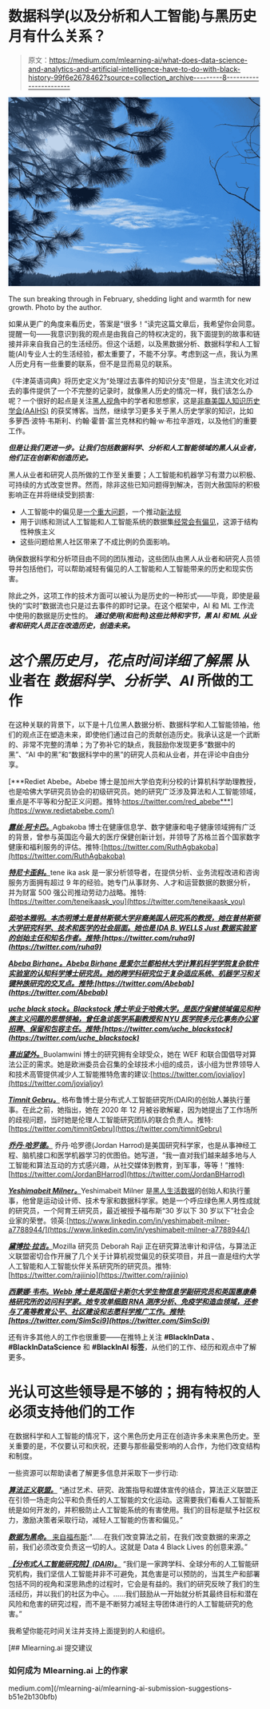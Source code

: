 # 数据科学(以及分析和人工智能)与黑历史月有什么关系？

> 原文：<https://medium.com/mlearning-ai/what-does-data-science-and-analytics-and-artificial-intelligence-have-to-do-with-black-history-99f6e2678462?source=collection_archive---------8----------------------->

![](img/68f72aaf24f5e34390128d1e62e2b5a9.png)

The sun breaking through in February, shedding light and warmth for new growth. Photo by the author.

如果从更广的角度来看历史，答案是“很多！”读完这篇文章后，我希望你会同意。 提醒一句——我意识到我的观点是由我自己的特权决定的，我下面提到的故事和链接并非来自我自己的生活经历。但这个话题，以及黑数据分析、数据科学和人工智能(AI)专业人士的生活经验，都太重要了，不能不分享。考虑到这一点，我认为黑人历史月有一些重要的联系，但不是显而易见的联系。

《牛津英语词典》将历史定义为“处理过去事件的知识分支”但是，当主流文化对过去的事件提供了一个不完整的记录时，就像黑人历史的情况一样，我们该怎么办呢？一个很好的起点是关注[黑人视角](https://www.aaihs.org/about-black-perspectives/)中的学者和思想家，这是[非裔美国人知识历史学会(AAIHS)](https://www.aaihs.org/) 的获奖博客。当然，继续学习更多关于黑人历史学家的知识，比如多萝西·波特·韦斯利、约翰·霍普·富兰克林和约翰·w·布拉辛游戏，以及他们的重要工作。

***但是让我们更进一步。让我们包括数据科学、分析和人工智能领域的黑人从业者，他们正在创新和创造历史。***

黑人从业者和研究人员所做的工作至关重要；人工智能和机器学习有潜力以积极、可持续的方式改变世界。然而，除非这些已知问题得到解决，否则大赦国际的积极影响正在并将继续受到损害:

*   人工智能中的偏见是[一个重大问题](https://peopleofcolorintech.com/articles/meet-the-black-women-trying-to-fix-ai/)，一个推动[新法规](/@loriaustex/5-things-you-must-know-now-about-the-coming-eu-ai-regulation-d2f8b4b2a4a9)
*   用于训练和测试人工智能和人工智能系统的数据集[经常会有偏见](https://cacm.acm.org/magazines/2021/12/256932-datasheets-for-datasets/fulltext)，这源于结构性种族主义
*   这些问题给黑人社区带来了不成比例的负面影响。

确保数据科学和分析项目由不同的团队推动，这些团队由黑人从业者和研究人员领导并包括他们，可以帮助减轻有偏见的人工智能和人工智能带来的历史和现实伤害。

除此之外，这项工作的技术方面可以被认为是历史的一种形式——毕竟，即使是最快的“实时”数据流也只是过去事件的即时记录。在这个框架中，AI 和 ML 工作流中使用的数据是历史性的。 ***通过使用(和批判)这些比特和字节，黑 AI 和 ML 从业者和研究人员正在改造历史，创造未来。***

# ***这个黑历史月，花点时间详细了解黑*** 从业者在 ***数据科学、分析学、AI*** 所做的工作

在这种关联的背景下，以下是十几位黑人数据分析、数据科学和人工智能领袖，他们的观点正在塑造未来，即使他们通过自己的贡献创造历史。我承认这是一个武断的、非常不完整的清单；为了弥补它的缺点，我鼓励你发现更多“数据中的黑”、“AI 中的黑”和“数据科学中的黑”的研究人员和从业者，并在评论中自由分享。

[***Rediet Abebe。Abebe 博士是加州大学伯克利分校的计算机科学助理教授，也是哈佛大学研究员协会的初级研究员。她的研究广泛涉及算法和人工智能领域，重点是不平等和分配正义问题。推特:https://twitter.com/red_abebe***](https://www.redietabebe.com/)

[***露丝·阿卡巴。***](https://blkindata.github.io/author/ruth-agbakoba/)Agbakoba 博士在健康信息学、数字健康和电子健康领域拥有广泛的背景，曾参与英国迄今最大的医疗保健创新计划，并领导了苏格兰首个国家数字健康和福利服务的评估。推特:[https://twitter.com/RuthAgbakoba](https://twitter.com/RuthAgbakoba)

[***特尼卡歪斜。***](https://www.teneikaaskew.com/)tene ika ask 是一家分析领导者，在提供分析、业务流程改进和咨询服务方面拥有超过 9 年的经验。她专门从事财务、人才和运营数据的数据分析，并为财富 500 强公司推动劳动力战略。推特:[https://twitter.com/teneikaask_you](https://twitter.com/teneikaask_you)

[***茹哈本雅明。本杰明博士是普林斯顿大学非裔美国人研究系的教授，她在普林斯顿大学研究科学、技术和医学的社会层面。她也是 IDA B. WELLS Just 数据实验室的创始主任和知名作者。推特:***](https://www.ruhabenjamin.com/)***[https://twitter.com/ruha9](https://twitter.com/ruha9)***

[***Abeba Birhane。Abeba Birhane 是爱尔兰都柏林大学计算机科学学院复杂软件实验室的认知科学博士研究员。她的跨学科研究位于复杂适应系统、机器学习和关键种族研究的交叉点。推特:***](https://abebabirhane.github.io/)***[https://twitter.com/Abebab](https://twitter.com/Abebab)***

[***uche black stock。Blackstock 博士毕业于哈佛大学，是医疗保健领域偏见和种族主义问题的思想领袖，曾任急诊医学系副教授和 NYU 医学院多元化事务办公室招聘、保留和包容主任。推特:***](https://advancinghealthequity.com/about/)***[https://twitter.com/uche_blackstock](https://twitter.com/uche_blackstock)***

[***喜出望外。***](https://www.poetofcode.com/)Buolamwini 博士的研究拥有全球受众，她在 WEF 和联合国倡导对算法公正的需求。她是欧洲委员会召集的全球技术小组的成员，该小组为世界领导人和技术高管提供减少人工智能推特危害的建议:[https://twitter.com/jovialjoy](https://twitter.com/jovialjoy)

[***Timnit Gebru。***](https://www.dair-institute.org/about) 格布鲁博士是分布式人工智能研究所(DAIR)的创始人兼执行董事。在此之前，她指出，她在 2020 年 12 月被谷歌解雇，因为她提出了工作场所的歧视问题，当时她是伦理人工智能研究团队的联合负责人。推特:[https://twitter.com/timnitGebru](https://twitter.com/timnitGebru)

[***乔丹·哈罗德。***](https://www.youtube.com/c/JordanHarrod/about) 乔丹·哈罗德(Jordan Harrod)是美国研究科学家，也是从事神经工程、脑机接口和医学机器学习的优图伯。她写道，“我一直对我们越来越多地与人工智能和算法互动的方式感兴趣，从社交媒体到教育，到军事，等等！”推特:[https://twitter.com/JordanBHarrod](https://twitter.com/JordanBHarrod)

[***Yeshimabeit Milner。***](https://d4bl.org/about.html)Yeshimabeit Milner 是[黑人生活数据](https://d4bl.org/about.html)的创始人和执行董事，他曾是运动设计师、技术专家和数据科学家。她是一个呼应绿色黑人男性成就的研究员，一个阿育王研究员，最近被授予福布斯“30 岁以下 30 岁以下”社会企业家的荣誉。领英:[https://www.linkedin.com/in/yeshimabeit-milner-a7788944/](https://www.linkedin.com/in/yeshimabeit-milner-a7788944/)

[***黛博拉·拉吉。***](https://www.linkedin.com/in/deborah-raji-065751b2/)Mozilla 研究员 Deborah Raji 正在研究算法审计和评估，与算法正义联盟密切合作开展了几个关于计算机视觉偏见的获奖项目，并且一直是纽约大学人工智能和人工智能伙伴关系研究所的研究员。推特:[https://twitter.com/rajiinio](https://twitter.com/rajiinio)

[***西蒙娜·韦布。Webb 博士是英国纽卡斯尔大学生物信息学副研究员和英国惠康桑格研究所的访问科学家。她专攻单细胞 RNA 测序分析、免疫学和造血领域，还参与了高等教育公平、社区建设和志愿科学推广工作。推特:***](https://www.simone-webb.com/)***[https://twitter.com/SimSci9](https://twitter.com/SimSci9)***

还有许多其他人的工作也很重要——在推特上关注 **#BlackInData** 、 **#BlackInDataScience** 和 **#BlackInAI 标签**，从他们的工作、经历和观点中了解更多。

# **光认可这些领导是不够的；拥有特权的人必须支持他们的工作**

在数据科学和人工智能的情况下，这个黑色历史月正在创造许多未来黑色历史。至关重要的是，不仅要认可和庆祝，还要与那些最受影响的人合作，为他们改变结构和制度。

一些资源可以帮助读者了解更多信息并采取下一步行动:

[***算法正义联盟。***](https://www.ajl.org/about) “通过艺术、研究、政策指导和媒体宣传的结合，算法正义联盟正在引领一场走向公平和负责任的人工智能的文化运动。这需要我们看看人工智能系统是如何开发的，并积极防止人工智能系统的有害使用。我们的目标是赋予社区权力，激励决策者采取行动，减轻人工智能的伤害和偏见。”

[***数据为黑命。*** 来自](https://d4bl.org/about.html)[福布斯](https://www.forbes.com/sites/ashoka/2019/12/11/why-we-need-data-for-black-lives/):"……在我们改变算法之前，在我们改变数据的来源之前，我们必须改变负责这一切的人。这就是 Data 4 Black Lives 的创意来源。”

[***【分布式人工智能研究院】(DAIR)。***](https://www.dair-institute.org/about) “我们是一家跨学科、全球分布的人工智能研究机构，我们坚信人工智能并非不可避免，其危害是可以预防的，当其生产和部署包括不同的视角和深思熟虑的过程时，它会是有益的。我们的研究反映了我们的生活经历，并以我们的社区为中心。……我们鼓励从一开始就分析其最终目标和潜在风险和危害的研究过程，而不是不断努力减轻主导团体进行的人工智能研究的危害。”

我希望你能花时间关注并支持上面提到的人和组织。

[](/mlearning-ai/mlearning-ai-submission-suggestions-b51e2b130bfb) [## Mlearning.ai 提交建议

### 如何成为 Mlearning.ai 上的作家

medium.com](/mlearning-ai/mlearning-ai-submission-suggestions-b51e2b130bfb)